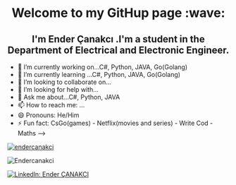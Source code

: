 <h1 align="center"> Welcome to my GitHup page :wave:</h1>
<h2 align="center">I'm Ender Çanakcı .I'm a student in the Department of Electrical and Electronic Engineer.</h2>

- 🔭 I’m currently working on...C#, Python, JAVA, Go(Golang)
- 🌱 I’m currently learning ...C#, Python, JAVA, Go(Golang)
- 👯 I’m looking to collaborate on...
- 🤔 I’m looking for help with...
- 💬 Ask me about...C#, Python, JAVA
- 📫 How to reach me: ...
- 😄 Pronouns: He/Him
- ⚡ Fun fact: CsGo(games) - Netflix(movies and series) - Write Cod - Maths 
-->

<p align="left"> <a href="https://twitter.com/endercanakci" target="blank"><img src="https://img.shields.io/twitter/follow/endercanakci?logo=twitter&style=for-the-badge" alt="endercanakci" /></a>

<p align="left"> <img src="https://komarev.com/ghpvc/?username=Endercanakci&label=Profile%20views&color=0e75b6&style=flat" alt="Endercanakci" /> </p>

<p align="left"> <a href="https://www.linkedin.com/in/ender-%C3%A7anakc%C4%B1-225936206/" target="blank"><img src="https://img.shields.io//Linkedln: Ender ÇANAKCI?logo=linkedln&style=for-the-badge" alt="Linkedln: Ender ÇANAKCI" /></a>
